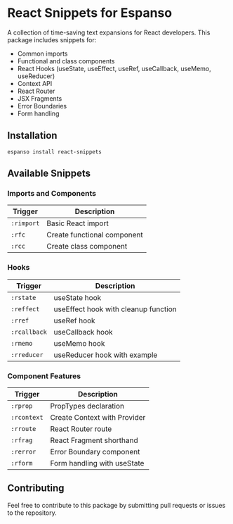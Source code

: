 # React Snippets for Espanso

A collection of time-saving text expansions for React developers. This package includes snippets for:

- Common imports
- Functional and class components
- React Hooks (useState, useEffect, useRef, useCallback, useMemo, useReducer)
- Context API
- React Router
- JSX Fragments
- Error Boundaries
- Form handling

## Installation

```
espanso install react-snippets
```

## Available Snippets

### Imports and Components

| Trigger    | Description                 |
| ---------- | --------------------------- |
| `:rimport` | Basic React import          |
| `:rfc`     | Create functional component |
| `:rcc`     | Create class component      |

### Hooks

| Trigger      | Description                          |
| ------------ | ------------------------------------ |
| `:rstate`    | useState hook                        |
| `:reffect`   | useEffect hook with cleanup function |
| `:rref`      | useRef hook                          |
| `:rcallback` | useCallback hook                     |
| `:rmemo`     | useMemo hook                         |
| `:rreducer`  | useReducer hook with example         |

### Component Features

| Trigger     | Description                  |
| ----------- | ---------------------------- |
| `:rprop`    | PropTypes declaration        |
| `:rcontext` | Create Context with Provider |
| `:rroute`   | React Router route           |
| `:rfrag`    | React Fragment shorthand     |
| `:rerror`   | Error Boundary component     |
| `:rform`    | Form handling with useState  |

## Contributing

Feel free to contribute to this package by submitting pull requests or issues to the repository.
